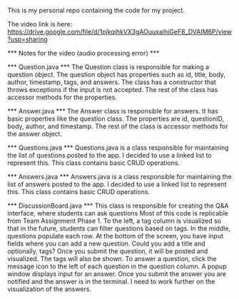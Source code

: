 This is my personal repo containing the code for my project.

The video link is here: https://drive.google.com/file/d/1pjkqihkVX3gAOuuxaihiGeF8_DVAIM6P/view?usp=sharing


*** Notes for the video (audio processing error) ***

*** Question.java ***
The Question class is responsible for making a question object. 
The question object has properties such as id, title, body, author, timestamp, tags, and answers.
The class has a constructor that throws exceptions if the input is not accepted.
The rest of the class has accessor methods for the properties.

*** Answer.java ***
The Answer class is responsible for answers. It has basic properties like the question class.
The properties are id, questionID, body, author, and timestamp.
The rest of the class is accessor methods for the answer object.

*** Questions.java ***
Questions.java is a class responsible for maintaining the list of questions posted to the app.
I decided to use a linked list to represent this. This class contains basic CRUD operations.

*** Answers.java ***
Answers.java is a class responsible for maintaining the list of answers posted to the app.
I decided to use a linked list to represent this. This class contains basic CRUD operations.

*** DiscussionBoard.java ***
This class is responsible for creating the Q&A interface, where students can ask questions
Most of this code is replicable from Team Assignment Phase 1.
To the left, a tag column is visualized so that in the future, students can filter questions based on tags.
In the middle, questions populate each row.
At the bottom of the screen, you have input fields where you can add a new question. Could you add a title and optionally, tags?
Once you submit the question, it will be posted and visualized. The tags will also be shown.
To answer a question, click the message icon to the left of each question in the question column. A popup window displays input for an answer.
Once you submit the answer you are notified and the answer is in the terminal. I need to work further on the visualization of the answers.
